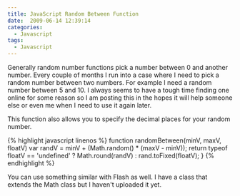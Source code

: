 ```yaml
---
title: JavaScript Random Between Function
date:  2009-06-14 12:39:14
categories:
  - Javascript
tags:
  - Javascript
---
```


Generally random number functions pick a number between 0 and another number. Every couple of months I run into a case where I need to pick a random number between two numbers. For example I need a random number between 5 and 10. I always seems to have a tough time finding one online for some reason so I am posting this in the hopes it will help someone else or even me when I need to use it again later.

This function also allows you to specify the decimal places for your random number.

{% highlight javascript linenos %}
function randomBetween(minV, maxV, floatV) 
  var randV = minV + (Math.random() * (maxV - minV));
  return typeof floatV == 'undefined' ? Math.round(randV) : rand.toFixed(floatV);
}
{% endhighlight %}

You can use something similar with Flash as well. I have a class that extends the Math class but I haven't uploaded it yet.
